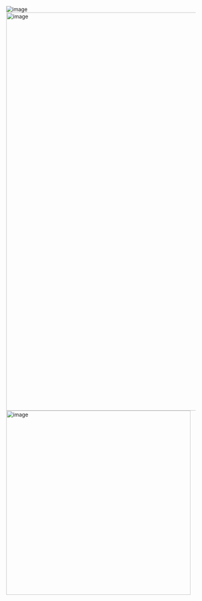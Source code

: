 
![image](https://user-images.githubusercontent.com/90116145/140433687-e82a0ad6-2a1f-4221-b905-e3d1fd754a2a.jpeg)
<img width="1059" alt="image" src="https://user-images.githubusercontent.com/90116145/140433690-672fe0c6-732b-412f-a8c3-07dc327b9ec0.png">
<img width="490" alt="image" src="https://user-images.githubusercontent.com/90116145/140433694-f38a5ad1-6ce7-475e-b1a8-0f815e505f86.png">

